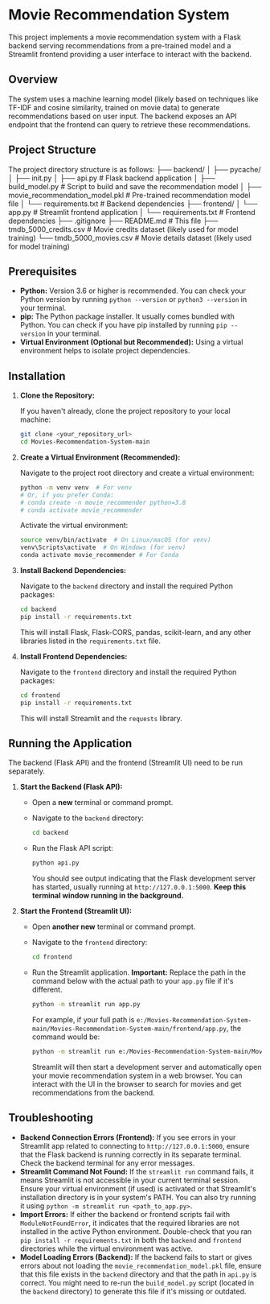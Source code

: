 # Movie Recommendation System

This project implements a movie recommendation system with a Flask backend serving recommendations from a pre-trained model and a Streamlit frontend providing a user interface to interact with the backend.

## Overview

The system uses a machine learning model (likely based on techniques like TF-IDF and cosine similarity, trained on movie data) to generate recommendations based on user input. The backend exposes an API endpoint that the frontend can query to retrieve these recommendations.

## Project Structure

The project directory structure is as follows:
├── backend/
│   ├── pycache/
│   ├── init.py
│   ├── api.py          # Flask backend application
│   ├── build_model.py  # Script to build and save the recommendation model
│   ├── movie_recommendation_model.pkl # Pre-trained recommendation model file
│   └── requirements.txt # Backend dependencies
├── frontend/
│   └── app.py          # Streamlit frontend application
│   └── requirements.txt # Frontend dependencies
├── .gitignore
├── README.md         # This file
├── tmdb_5000_credits.csv   # Movie credits dataset (likely used for model training)
└── tmdb_5000_movies.csv    # Movie details dataset (likely used for model training)


## Prerequisites

* **Python:** Version 3.6 or higher is recommended. You can check your Python version by running `python --version` or `python3 --version` in your terminal.
* **pip:** The Python package installer. It usually comes bundled with Python. You can check if you have pip installed by running `pip --version` in your terminal.
* **Virtual Environment (Optional but Recommended):** Using a virtual environment helps to isolate project dependencies.

## Installation

1.  **Clone the Repository:**

    If you haven't already, clone the project repository to your local machine:

    ```bash
    git clone <your_repository_url>
    cd Movies-Recommendation-System-main
    ```

2.  **Create a Virtual Environment (Recommended):**

    Navigate to the project root directory and create a virtual environment:

    ```bash
    python -m venv venv  # For venv
    # Or, if you prefer Conda:
    # conda create -n movie_recommender python=3.8
    # conda activate movie_recommender
    ```

    Activate the virtual environment:

    ```bash
    source venv/bin/activate  # On Linux/macOS (for venv)
    venv\Scripts\activate  # On Windows (for venv)
    conda activate movie_recommender # For Conda
    ```

3.  **Install Backend Dependencies:**

    Navigate to the `backend` directory and install the required Python packages:

    ```bash
    cd backend
    pip install -r requirements.txt
    ```

    This will install Flask, Flask-CORS, pandas, scikit-learn, and any other libraries listed in the `requirements.txt` file.

4.  **Install Frontend Dependencies:**

    Navigate to the `frontend` directory and install the required Python packages:

    ```bash
    cd frontend
    pip install -r requirements.txt
    ```

    This will install Streamlit and the `requests` library.

## Running the Application

The backend (Flask API) and the frontend (Streamlit UI) need to be run separately.

1.  **Start the Backend (Flask API):**

    * Open a **new** terminal or command prompt.
    * Navigate to the `backend` directory:

        ```bash
        cd backend
        ```

    * Run the Flask API script:

        ```bash
        python api.py
        ```

        You should see output indicating that the Flask development server has started, usually running at `http://127.0.0.1:5000`. **Keep this terminal window running in the background.**

2.  **Start the Frontend (Streamlit UI):**

    * Open **another new** terminal or command prompt.
    * Navigate to the `frontend` directory:

        ```bash
        cd frontend
        ```

    * Run the Streamlit application. **Important:** Replace the path in the command below with the actual path to your `app.py` file if it's different.

        ```bash
        python -m streamlit run app.py
        ```

        For example, if your full path is `e:/Movies-Recommendation-System-main/Movies-Recommendation-System-main/frontend/app.py`, the command would be:

        ```bash
        python -m streamlit run e:/Movies-Recommendation-System-main/Movies-Recommendation-System-main/frontend/app.py
        ```

        Streamlit will then start a development server and automatically open your movie recommendation system in a web browser. You can interact with the UI in the browser to search for movies and get recommendations from the backend.

## Troubleshooting

* **Backend Connection Errors (Frontend):** If you see errors in your Streamlit app related to connecting to `http://127.0.0.1:5000`, ensure that the Flask backend is running correctly in its separate terminal. Check the backend terminal for any error messages.
* **Streamlit Command Not Found:** If the `streamlit run` command fails, it means Streamlit is not accessible in your current terminal session. Ensure your virtual environment (if used) is activated or that Streamlit's installation directory is in your system's PATH. You can also try running it using `python -m streamlit run <path_to_app.py>`.
* **Import Errors:** If either the backend or frontend scripts fail with `ModuleNotFoundError`, it indicates that the required libraries are not installed in the active Python environment. Double-check that you ran `pip install -r requirements.txt` in both the `backend` and `frontend` directories while the virtual environment was active.
* **Model Loading Errors (Backend):** If the backend fails to start or gives errors about not loading the `movie_recommendation_model.pkl` file, ensure that this file exists in the `backend` directory and that the path in `api.py` is correct. You might need to re-run the `build_model.py` script (located in the `backend` directory) to generate this file if it's missing or outdated.
